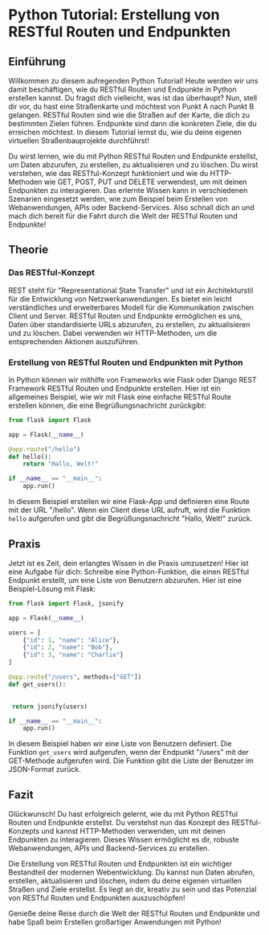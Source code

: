 # Python Tutorial: Erstellung von RESTful Routen und Endpunkten

## Einführung
Willkommen zu diesem aufregenden Python Tutorial! Heute werden wir uns damit beschäftigen, wie du RESTful Routen und Endpunkte in Python erstellen kannst. Du fragst dich vielleicht, was ist das überhaupt? Nun, stell dir vor, du hast eine Straßenkarte und möchtest von Punkt A nach Punkt B gelangen. RESTful Routen sind wie die Straßen auf der Karte, die dich zu bestimmten Zielen führen. Endpunkte sind dann die konkreten Ziele, die du erreichen möchtest. In diesem Tutorial lernst du, wie du deine eigenen virtuellen Straßenbauprojekte durchführst!

Du wirst lernen, wie du mit Python RESTful Routen und Endpunkte erstellst, um Daten abzurufen, zu erstellen, zu aktualisieren und zu löschen. Du wirst verstehen, wie das RESTful-Konzept funktioniert und wie du HTTP-Methoden wie GET, POST, PUT und DELETE verwendest, um mit deinen Endpunkten zu interagieren. Das erlernte Wissen kann in verschiedenen Szenarien eingesetzt werden, wie zum Beispiel beim Erstellen von Webanwendungen, APIs oder Backend-Services. Also schnall dich an und mach dich bereit für die Fahrt durch die Welt der RESTful Routen und Endpunkte!

## Theorie
### Das RESTful-Konzept
REST steht für "Representational State Transfer" und ist ein Architekturstil für die Entwicklung von Netzwerkanwendungen. Es bietet ein leicht verständliches und erweiterbares Modell für die Kommunikation zwischen Client und Server. RESTful Routen und Endpunkte ermöglichen es uns, Daten über standardisierte URLs abzurufen, zu erstellen, zu aktualisieren und zu löschen. Dabei verwenden wir HTTP-Methoden, um die entsprechenden Aktionen auszuführen.

### Erstellung von RESTful Routen und Endpunkten mit Python
In Python können wir mithilfe von Frameworks wie Flask oder Django REST Framework RESTful Routen und Endpunkte erstellen. Hier ist ein allgemeines Beispiel, wie wir mit Flask eine einfache RESTful Route erstellen können, die eine Begrüßungsnachricht zurückgibt:

```python
from flask import Flask

app = Flask(__name__)

@app.route("/hello")
def hello():
    return "Hallo, Welt!"

if __name__ == "__main__":
    app.run()
```

In diesem Beispiel erstellen wir eine Flask-App und definieren eine Route mit der URL "/hello". Wenn ein Client diese URL aufruft, wird die Funktion `hello` aufgerufen und gibt die Begrüßungsnachricht "Hallo, Welt!" zurück.

## Praxis
Jetzt ist es Zeit, dein erlangtes Wissen in die Praxis umzusetzen! Hier ist eine Aufgabe für dich: Schreibe eine Python-Funktion, die einen RESTful Endpunkt erstellt, um eine Liste von Benutzern abzurufen. Hier ist eine Beispiel-Lösung mit Flask:

```python
from flask import Flask, jsonify

app = Flask(__name__)

users = [
    {"id": 1, "name": "Alice"},
    {"id": 2, "name": "Bob"},
    {"id": 3, "name": "Charlie"}
]

@app.route("/users", methods=["GET"])
def get_users():
   

 return jsonify(users)

if __name__ == "__main__":
    app.run()
```

In diesem Beispiel haben wir eine Liste von Benutzern definiert. Die Funktion `get_users` wird aufgerufen, wenn der Endpunkt "/users" mit der GET-Methode aufgerufen wird. Die Funktion gibt die Liste der Benutzer im JSON-Format zurück.

## Fazit
Glückwunsch! Du hast erfolgreich gelernt, wie du mit Python RESTful Routen und Endpunkte erstellst. Du verstehst nun das Konzept des RESTful-Konzepts und kannst HTTP-Methoden verwenden, um mit deinen Endpunkten zu interagieren. Dieses Wissen ermöglicht es dir, robuste Webanwendungen, APIs und Backend-Services zu erstellen.

Die Erstellung von RESTful Routen und Endpunkten ist ein wichtiger Bestandteil der modernen Webentwicklung. Du kannst nun Daten abrufen, erstellen, aktualisieren und löschen, indem du deine eigenen virtuellen Straßen und Ziele erstellst. Es liegt an dir, kreativ zu sein und das Potenzial von RESTful Routen und Endpunkten auszuschöpfen!

Genieße deine Reise durch die Welt der RESTful Routen und Endpunkte und habe Spaß beim Erstellen großartiger Anwendungen mit Python!